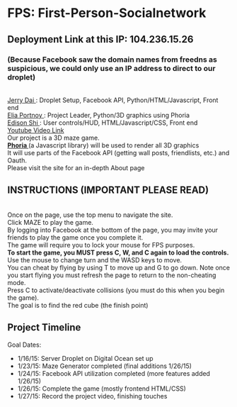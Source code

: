 <h1> FPS: First-Person-Socialnetwork </h1>
<h2> Deployment Link at this IP: 104.236.15.26
<h3> (Because Facebook saw the domain names from freedns as suspicious, we could only use an IP address to direct to our droplet) </h3>
<br>
<a href="https://github.com/jdai315"> Jerry Dai </a> : Droplet Setup, Facebook API, Python/HTML/Javascript, Front end
<br>
<a href="https://github.com/artofelia"> Elia Portnoy </a> : Project Leader, Python/3D graphics using Phoria
<br>
<a href="https://github.com/kig12345"> Edison Shi </a> : User controls/HUD, HTML/Javascript/CSS, Front end
<br>
<a href="https://www.youtube.com/watch?v=0coupCqGk2Y&feature=youtu.be"> Youtube Video Link </a>
<br>
Our project is a 3D maze game.
<br>
<a href=http://www.kevs3d.co.uk/dev/phoria/"> <b> Phoria </b> </a> (a Javascript library) will be used to render all 3D graphics
<br>
It will use parts of the Facebook API (getting wall posts, friendlists, etc.) and Oauth.
<br>
Please visit the site for an in-depth About page
<br>
<h2> INSTRUCTIONS (IMPORTANT PLEASE READ) </h2>
<br>
Once on the page, use the top menu to navigate the site.
</br>
Click MAZE to play the game.
<br>
By logging into Facebook at the bottom of the page, you may invite your friends to play the game once you complete it.
<br>
The game will require you to lock your mouse for FPS purposes.
<br>
<b> To start the game, you MUST press C, W, and C again to load the controls.  </b>
<br>
Use the mouse to change turn and the WASD keys to move. 
<br>
You can cheat by flying by using T to move up and G to go down. Note once you start flying you must refresh the page to return to the non-cheating mode. 
<br>
Press C to activate/deactivate collisions (you must do this when you begin the game).
<br>
The goal is to find the red cube (the finish point)
<br>
<h2> Project Timeline </h2>
Goal Dates:
<br>
<ul>
<li> 1/16/15: Server Droplet on Digital Ocean set up </li>
<li> 1/23/15: Maze Generator completed (final additions 1/26/15) </li>
<li> 1/24/15: Facebook API utilization completed (more features added 1/26/15) </li>
<li> 1/26/15: Complete the game (mostly frontend HTML/CSS) </li>
<li> 1/27/15: Record the project video, finishing touches</li>
</ul>

